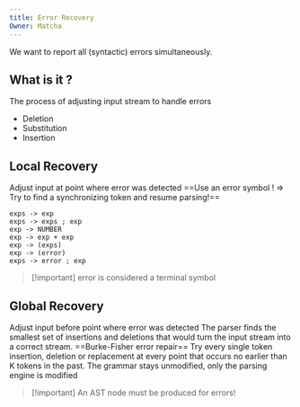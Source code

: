 ```yaml
---
title: Error Recovery
Owner: Matcha
---
```

We want to report all (syntactic) errors simultaneously.
  
## What is it ?
The process of adjusting input stream to handle errors
- Deletion
- Substitution
- Insertion
  
## Local Recovery
Adjust input at point where error was detected
==Use an error symbol ! ⇒ Try to find a synchronizing token and resume parsing!==
```Shell
exps -> exp
exps -> exps ; exp
exp -> NUMBER
exp -> exp + exp
exp -> (exps)
exp -> (error)
exps -> error ; exp
```

> [!important] error is considered a terminal symbol
  
  
## Global Recovery
Adjust input before point where error was detected
The parser finds the smallest set of insertions and deletions that would turn the input stream into a correct stream.
==Burke-Fisher error repair==
Try every single token insertion, deletion or replacement at every point that occurs no earlier than K tokens in the past. The grammar stays unmodified, only the parsing engine is modified
  
  

> [!important] An AST node must be produced for errors!